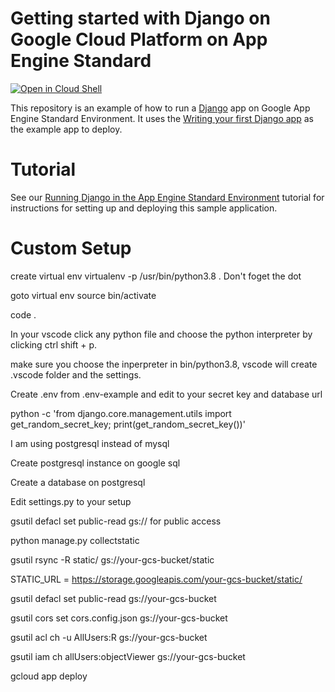 # Getting started with Django on Google Cloud Platform on App Engine Standard

[![Open in Cloud Shell][shell_img]][shell_link]

[shell_img]: http://gstatic.com/cloudssh/images/open-btn.png
[shell_link]: https://console.cloud.google.com/cloudshell/open?git_repo=https://github.com/GoogleCloudPlatform/python-docs-samples&page=editor&open_in_editor=appengine/standard_python38/django/README.md

This repository is an example of how to run a [Django](https://www.djangoproject.com/) 
app on Google App Engine Standard Environment. It uses the 
[Writing your first Django app](https://docs.djangoproject.com/en/2.1/intro/tutorial01/) as the 
example app to deploy.


# Tutorial
See our [Running Django in the App Engine Standard Environment](https://cloud.google.com/python/django/appengine) tutorial for instructions for setting up and deploying this sample application.

# Custom Setup

create virtual env  virtualenv -p /usr/bin/python3.8 . Don't foget the dot

goto virtual env source bin/activate

code .

In your vscode click any python file and choose the python interpreter by clicking ctrl shift + p.

make sure you choose the inperpreter in bin/python3.8, vscode will create .vscode folder and the settings.

Create .env from .env-example and edit to your secret key and database url

python -c 'from django.core.management.utils import get_random_secret_key; print(get_random_secret_key())'

I am using postgresql instead of mysql

Create postgresql instance on google sql

Create a database on postgresql

Edit settings.py to your setup

gsutil defacl set public-read gs://<your-gcs-bucket> for public access

python manage.py collectstatic

gsutil rsync -R static/ gs://your-gcs-bucket/static

STATIC_URL = 
https://storage.googleapis.com/your-gcs-bucket/static/

gsutil defacl set public-read gs://your-gcs-bucket

gsutil cors set cors.config.json gs://your-gcs-bucket

gsutil acl ch -u AllUsers:R gs://your-gcs-bucket

gsutil iam ch allUsers:objectViewer gs://your-gcs-bucket

gcloud app deploy